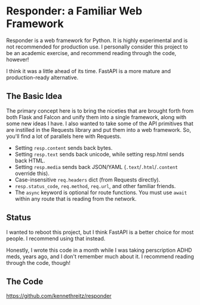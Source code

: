 # Responder: a Familiar Web Framework

Responder is a web framework for Python. It is highly experimental and is not recommended for production use. I
personally consider this project to be an academic exercise, and recommend reading through the code, however!

I think it was a little ahead of its time. FastAPI is a more mature and production-ready alternative.

## The Basic Idea

The primary concept here is to bring the niceties that are brought forth from both Flask and Falcon and unify them into a single framework, along with some new ideas I have. I also wanted to take some of the API primitives that are instilled in the Requests library and put them into a web framework. So, you'll find a lot of parallels here with Requests.

- Setting `resp.content` sends back bytes.
- Setting `resp.text` sends back unicode, while setting resp.html sends back HTML.
- Setting `resp.media` sends back JSON/YAML (`.text`/`.html`/`.content` override this).
- Case-insensitive `req.headers` dict (from Requests directly).
- `resp.status_code`, `req.method`, `req.url`, and other familiar friends.
- The `async` keyword is optional for route functions. You must use `await` within any route that is reading from the network.

## Status

I wanted to reboot this project, but I think FastAPI is a better choice for most people. I recommend using that instead.

Honestly, I wrote this code in a month while I was taking perscription ADHD meds, years ago, and I don't remember much about it. I recommend reading through the code, though!

## The Code

https://github.com/kennethreitz/responder

